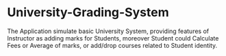 # University-Grading-System
The Application simulate basic University System, providing features of Instructor as adding marks for Students, moreover Student could Calculate Fees or Average of marks, or add/drop courses related to Student identity.
